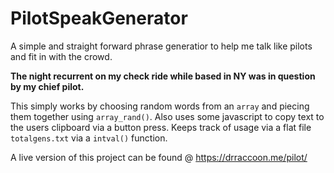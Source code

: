 # PilotSpeakGenerator
A simple and straight forward phrase generatior to help me talk like pilots and fit in with the crowd.

**The night recurrent on my check ride while based in NY was in question by my chief pilot.**

This simply works by choosing random words from an `array` and piecing them together using `array_rand()`. Also uses some javascript to copy text to the users clipboard via a button press. Keeps track of usage via a flat file `totalgens.txt` via  a `intval()` function.

A live version of this project can be found @ https://drraccoon.me/pilot/

